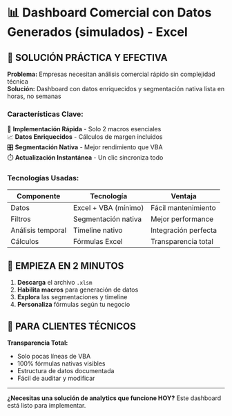 # 📊 Dashboard Comercial con Datos Generados (simulados) - Excel

## 🎯 SOLUCIÓN PRÁCTICA Y EFECTIVA

**Problema:** Empresas necesitan análisis comercial rápido sin complejidad técnica  
**Solución:** Dashboard con datos enriquecidos y segmentación nativa lista en horas, no semanas

### **Características Clave:**
🚀 **Implementación Rápida** - Solo 2 macros esenciales  
📈 **Datos Enriquecidos** - Cálculos de margen incluidos  
🎛️ **Segmentación Nativa** - Mejor rendimiento que VBA  
⏱️ **Actualización Instantánea** - Un clic sincroniza todo  

### **Tecnologías Usadas:**
| Componente | Tecnología | Ventaja |
|------------|------------|---------|
| Datos | Excel + VBA (mínimo) | Fácil mantenimiento |
| Filtros | Segmentación nativa | Mejor performance |
| Análisis temporal | Timeline nativo | Integración perfecta |
| Cálculos | Fórmulas Excel | Transparencia total |

## 🚀 EMPIEZA EN 2 MINUTOS

1. **Descarga** el archivo `.xlsm`
2. **Habilita macros** para generación de datos
3. **Explora** las segmentaciones y timeline
4. **Personaliza** fórmulas según tu negocio

## 🔧 PARA CLIENTES TÉCNICOS

**Transparencia Total:** 
- Solo pocas líneas de VBA
- 100% fórmulas nativas visibles
- Estructura de datos documentada
- Fácil de auditar y modificar

---

**¿Necesitas una solución de analytics que funcione HOY?** Este dashboard está listo para implementar.
